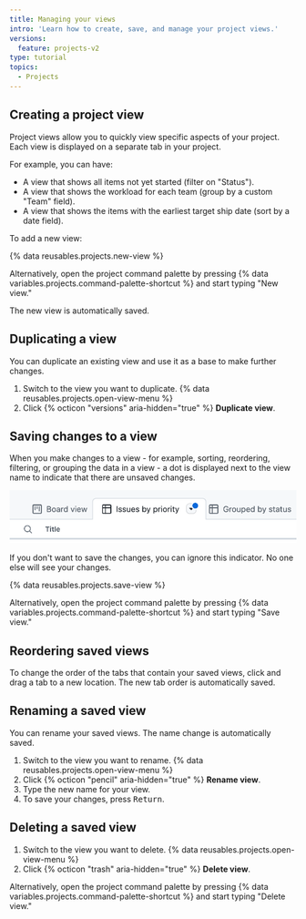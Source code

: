 ```yaml
---
title: Managing your views
intro: 'Learn how to create, save, and manage your project views.'
versions:
  feature: projects-v2
type: tutorial
topics:
  - Projects
---
```



## Creating a project view

Project views allow you to quickly view specific aspects of your project. Each view is displayed on a separate tab in your project.

For example, you can have:
- A view that shows all items not yet started (filter on "Status").
- A view that shows the workload for each team (group by a custom "Team" field).
- A view that shows the items with the earliest target ship date (sort by a date field).

To add a new view:

{% data reusables.projects.new-view %}

Alternatively, open the project command palette by pressing {% data variables.projects.command-palette-shortcut %} and start typing "New view."

The new view is automatically saved.

## Duplicating a view

You can duplicate an existing view and use it as a base to make further changes.

1. Switch to the view you want to duplicate.
{% data reusables.projects.open-view-menu %}
1. Click {% octicon "versions" aria-hidden="true" %} **Duplicate view**.

## Saving changes to a view

When you make changes to a view - for example, sorting, reordering, filtering, or grouping the data in a view - a dot is displayed next to the view name to indicate that there are unsaved changes.

![Screenshot of a tab for a view labeled "Issues by priority." Next to the view's name, a dropdown icon is marked by a blue dot.](/assets/images/help/projects/unsaved-changes.png)

If you don't want to save the changes, you can ignore this indicator. No one else will see your changes.

{% data reusables.projects.save-view %}

Alternatively, open the project command palette by pressing {% data variables.projects.command-palette-shortcut %} and start typing "Save view."

## Reordering saved views

To change the order of the tabs that contain your saved views, click and drag a tab to a new location. The new tab order is automatically saved.

## Renaming a saved view

You can rename your saved views. The name change is automatically saved.

1. Switch to the view you want to rename.
{% data reusables.projects.open-view-menu %}
1. Click {% octicon "pencil" aria-hidden="true" %} **Rename view**.
1. Type the new name for your view.
1. To save your changes, press <kbd>Return</kbd>.

## Deleting a saved view

1. Switch to the view you want to delete.
{% data reusables.projects.open-view-menu %}
1. Click {% octicon "trash" aria-hidden="true" %} **Delete view**.

Alternatively, open the project command palette by pressing {% data variables.projects.command-palette-shortcut %} and start typing "Delete view."

